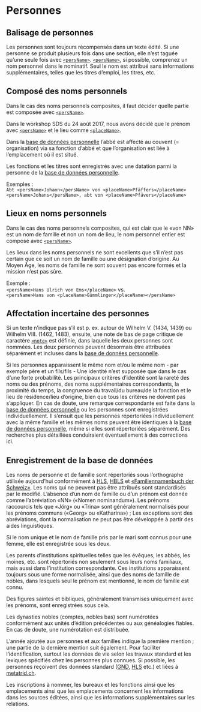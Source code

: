 # Personnes

## Balisage de personnes

Les personnes sont toujours récompensés dans un texte édité.
Si une personne se produit plusieurs fois dans une section, elle n’est taguée qu’une seule fois
avec [`<persName>`](persName.fr.md).
[`<persName>`](persName.fr.md), si possible, comprenez un nom personnel dans le nominatif.
Seul le nom est attribué sans informations supplémentaires, telles que les titres d’emploi, les
titres, etc.

## Composé des noms personnels

Dans le cas des noms personnels composites, il faut décider quelle partie est composée avec 
[`<persName>`](persName.fr.md).

Dans le workshop SDS du 24 août 2017, nous avons décidé que le prénom avec
[`<persName>`](persName.fr.md) et le lieu comme [`<placeName>`](placeName.fr.md).

Dans la [base de données personnelle](https://personae.ssrq-sds-fds.ch/)
l’abbé est affecté au couvent (= organisation) via sa fonction d’abbé et que l’organisation est
liée à l’emplacement où il est situé.

Les fonctions et les titres sont enregistrés avec une datation parmi la personne de la
[base de données personnelle](https://personae.ssrq-sds-fds.ch/).

Exemples :  
`Abt <persName>Johann</persName> von <placeName>Pfäffers</placeName>`  
`<persName>Johans</persName>, abt von <placeName>Pfävers</placeName>`

## Lieux en noms personnels

Dans le cas des noms personnels composites, qui est clair que le «von NN» est un nom de famille et
non un nom de lieu, le nom personnel entier est composé avec [`<persName>`](persname.fr.md).

Les lieux dans les noms personnels ne sont excellents que s’il n’est pas certain que ce soit un
nom de famille ou une désignation d’origine.
Au Moyen Âge, les noms de famille ne sont souvent pas encore formés et la mission n’est pas sûre.

Exemple :  
`<persName>Hans Ulrich von Ems</placeName>` vs.  
`<persName>Hans von <placeName>Gümmlingen</placeName></persName>`

## Affectation incertaine des personnes

Si un texte n’indique pas s’il est p. ex. autour de Wilhelm V. (1434, 1439) ou Wilhelm VIII.
(1462, 1483), ensuite, une note de bas de page critique de caractère [`<note>`](note.fr.md) est
définie, dans laquelle les deux personnes sont nommées.
Les deux personnes peuvent désormais être attribuées séparément et incluses dans la 
[base de données personnelle](https://personae.ssrq-sds-fds.ch/).

Si les personnes apparaissent le même nom et/ou le même nom - par exemple père et un fils/fils -
Une identité n’est supposée que dans le cas d’une forte probabilité.
Les principaux critères d’identité sont la rareté des noms ou des prénoms, des noms supplémentaires
correspondants, la proximité du temps, la congruence du travail/du bureau/de la fonction et le lieu
de résidence/lieu d’origine, bien que tous les critères ne doivent pas s’appliquer.
En cas de doute, une remarque correspondante est faite dans la
[base de données personnelle](https://personae.ssrq-sds-fds.ch/)
ou les personnes sont enregistrées individuellement.
Il s’ensuit que les personnes répertoriées individuellement avec la même famille et les mêmes noms
peuvent être identiques à la [base de données personnelle](https://personae.ssrq-sds-fds.ch/),
même si elles sont répertoriées séparément.
Des recherches plus détaillées conduiraient éventuellement à des corrections ici.

## Enregistrement de la base de données																		

Les noms de personne et de famille sont répertoriés sous l’orthographe utilisée aujourd’hui 
conformément à [HLS](https://hls-dhs-dss.ch/de/),
[HBLS](https://www.digibern.ch/katalog/historisch-biographisches-lexikon-der-schweiz)
et [«Familiennamenbuch der Schweiz»](https://hls-dhs-dss.ch/famn/?pagename=famn2).
Les noms qui ne peuvent pas être attribués sont standardisés par le modifié.
L’absence d’un nom de famille ou d’un prénom est donnée comme l’abréviation «NN»
(«Nomen nominandum»).
Les prénoms raccourcis tels que «Jörg» ou «Trina» sont généralement normalisés pour les prénoms
communs («Georg» ou «Katharina») ;
Les exceptions sont des abréviations, dont la normalisation ne peut pas être développée à partir
des aides linguistiques.

Si le nom unique et le nom de famille pris par le mari sont connus pour une femme, elle est
enregistrée sous les deux.

Les parents d’institutions spirituelles telles que les évêques, les abbés, les moines, etc. sont
répertoriés non seulement sous leurs noms familiaux, mais aussi dans l’institution correspondante.
Ces institutions apparaissent toujours sous une forme normalisée, ainsi que des noms de famille de
nobles, dans lesquels seul le prénom est mentionné, le nom de famille est connu.

Des figures saintes et bibliques, généralement transmises uniquement avec les prénoms, sont
enregistrées sous cela.

Les dynasties nobles (comptes, nobles bas) sont numérotées conformément aux unités d’édition
précédentes ou aux généalogies fiables. En cas de doute, une numérotation est distribuée.

L’année ajoutée aux personnes et aux familles indique la première mention ; une partie de la
dernière mention suit également.
Pour faciliter l’identification, surtout les données de vie selon les travaux standard et les
lexiques spécifiés chez les personnes plus connues.
Si possible, les personnes reçoivent des données standard ([GND](https://lobid.org/gnd), 
[HLS](https://hls-dhs-dss.ch/de/) etc.) et liées à [metatrid.ch](https://metagrid.ch/).

Les inscriptions à nommer, les bureaux et les fonctions ainsi que les emplacements ainsi que les
emplacements concernent les informations dans les sources éditées, ainsi que les informations
supplémentaires sur les relations.
